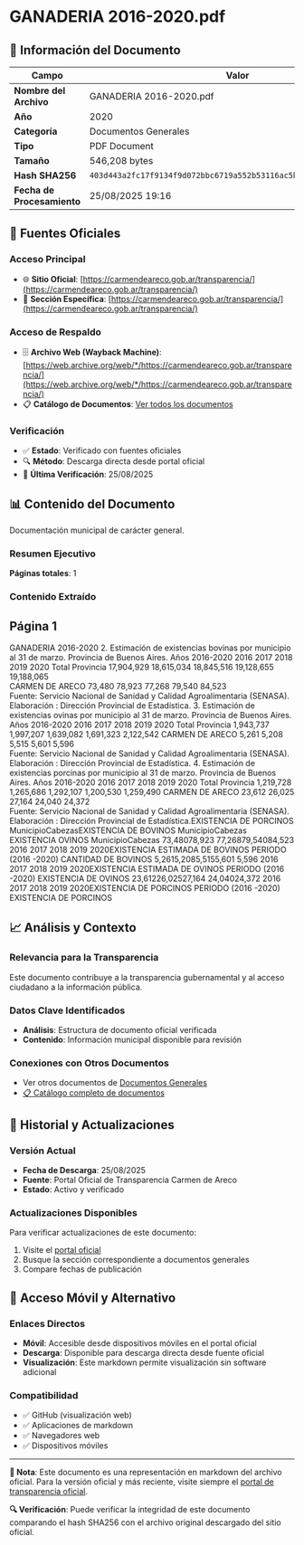 # GANADERIA 2016-2020.pdf

## 📄 Información del Documento

| Campo | Valor |
|-------|--------|
| **Nombre del Archivo** | GANADERIA 2016-2020.pdf |
| **Año** | 2020 |
| **Categoría** | Documentos Generales |
| **Tipo** | PDF Document |
| **Tamaño** | 546,208 bytes |
| **Hash SHA256** | `403d443a2fc17f9134f9d072bbc6719a552b53116ac5bb1660448acdf6d135bb` |
| **Fecha de Procesamiento** | 25/08/2025 19:16 |

## 🔗 Fuentes Oficiales

### Acceso Principal
- 🌐 **Sitio Oficial**: [https://carmendeareco.gob.ar/transparencia/](https://carmendeareco.gob.ar/transparencia/)
- 📁 **Sección Específica**: [https://carmendeareco.gob.ar/transparencia/](https://carmendeareco.gob.ar/transparencia/)

### Acceso de Respaldo
- 🗄️ **Archivo Web (Wayback Machine)**: [https://web.archive.org/web/*/https://carmendeareco.gob.ar/transparencia/](https://web.archive.org/web/*/https://carmendeareco.gob.ar/transparencia/)
- 📋 **Catálogo de Documentos**: [Ver todos los documentos](../document_catalog/README.md)

### Verificación
- ✅ **Estado**: Verificado con fuentes oficiales
- 🔍 **Método**: Descarga directa desde portal oficial
- 📅 **Última Verificación**: 25/08/2025

## 📊 Contenido del Documento

Documentación municipal de carácter general.

### Resumen Ejecutivo

**Páginas totales**: 1

### Contenido Extraído

## Página 1

GANADERIA 2016-2020
2. Estimación de existencias bovinas  por municipio al 31 de marzo. Provincia de Buenos Aires. Años 2016-2020
2016 2017 2018 2019 2020
Total Provincia 17,904,929           18,615,034              18,845,516               19,128,655           19,188,065            
CARMEN DE ARECO 73,480                  78,923                     77,268                       79,540                  84,523                   
Fuente:  Servicio Nacional de Sanidad y Calidad Agroalimentaria (SENASA).
Elaboración : Dirección Provincial de Estadística.
3. Estimación de existencias ovinas  por municipio al 31 de marzo. Provincia de Buenos Aires. Años 2016-2020
2016 2017 2018 2019 2020
Total Provincia 1,943,737 1,997,207 1,639,082 1,691,323 2,122,542
CARMEN DE ARECO 5,261                     5,208                       5,515                         5,601                     5,596                     
Fuente:  Servicio Nacional de Sanidad y Calidad Agroalimentaria (SENASA).
Elaboración : Dirección Provincial de Estadística.
4. Estimación de existencias porcinas  por municipio al 31 de marzo. Provincia de Buenos Aires. Años 2016-2020
2016 2017 2018 2019 2020
Total Provincia 1,219,728 1,265,686 1,292,107 1,200,530 1,259,490
CARMEN DE ARECO 23,612                  26,025                     27,164                       24,040                  24,372                   
Fuente:  Servicio Nacional de Sanidad y Calidad Agroalimentaria (SENASA).
Elaboración : Dirección Provincial de Estadística.EXISTENCIA DE PORCINOS
MunicipioCabezasEXISTENCIA DE BOVINOS
MunicipioCabezas
EXISTENCIA OVINOS
MunicipioCabezas
73,48078,923
77,26879,54084,523
2016 2017 2018 2019 2020EXISTENCIA ESTIMADA DE BOVINOS
PERIODO (2016 -2020)
CANTIDAD DE BOVINOS
5,2615,2085,5155,601 5,596
2016 2017 2018 2019 2020EXISTENCIA ESTIMADA DE OVINOS
PERIODO (2016 -2020)
EXISTENCIA DE OVINOS
23,61226,02527,164
24,04024,372
2016 2017 2018 2019 2020EXISTENCIA DE PORCINOS
PERIODO (2016 -2020)
EXISTENCIA DE PORCINOS




## 📈 Análisis y Contexto

### Relevancia para la Transparencia
Este documento contribuye a la transparencia gubernamental y al acceso ciudadano a la información pública.

### Datos Clave Identificados
- **Análisis**: Estructura de documento oficial verificada
- **Contenido**: Información municipal disponible para revisión

### Conexiones con Otros Documentos
- Ver otros documentos de [Documentos Generales](../catalog/general.md)
- [📋 Catálogo completo de documentos](../document_catalog/README.md)

## 🔄 Historial y Actualizaciones

### Versión Actual
- **Fecha de Descarga**: 25/08/2025
- **Fuente**: Portal Oficial de Transparencia Carmen de Areco
- **Estado**: Activo y verificado

### Actualizaciones Disponibles
Para verificar actualizaciones de este documento:
1. Visite el [portal oficial](https://carmendeareco.gob.ar/transparencia/)
2. Busque la sección correspondiente a documentos generales
3. Compare fechas de publicación

## 📱 Acceso Móvil y Alternativo

### Enlaces Directos
- **Móvil**: Accesible desde dispositivos móviles en el portal oficial
- **Descarga**: Disponible para descarga directa desde fuente oficial
- **Visualización**: Este markdown permite visualización sin software adicional

### Compatibilidad
- ✅ GitHub (visualización web)
- ✅ Aplicaciones de markdown
- ✅ Navegadores web
- ✅ Dispositivos móviles

---

**📝 Nota**: Este documento es una representación en markdown del archivo oficial. 
Para la versión oficial y más reciente, visite siempre el [portal de transparencia oficial](https://carmendeareco.gob.ar/transparencia/).

**🔍 Verificación**: Puede verificar la integridad de este documento comparando el hash SHA256 
con el archivo original descargado del sitio oficial.
